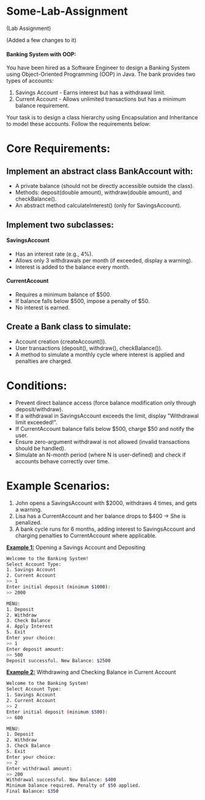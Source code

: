 # Some-Lab-Assignment
(Lab Assignment)

(Added a few changes to it)

#### Banking System with OOP:

You have been hired as a Software Engineer to design a Banking System using Object-Oriented Programming (OOP) in Java. The bank provides two types of accounts:
1.	Savings Account - Earns interest but has a withdrawal limit.
2.	Current Account - Allows unlimited transactions but has a minimum balance requirement.

Your task is to design a class hierarchy using Encapsulation and Inheritance to model these accounts. Follow the requirements below:

# Core Requirements:
## Implement an abstract class BankAccount with:
- A private balance (should not be directly accessible outside the class).
-	Methods: deposit(double amount), withdraw(double amount), and checkBalance().
-	An abstract method calculateInterest() (only for SavingsAccount).

## Implement two subclasses:

#### SavingsAccount
- Has an interest rate (e.g., 4%).
- Allows only 3 withdrawals per month (if exceeded, display a warning).
- Interest is added to the balance every month.

#### CurrentAccount
- Requires a minimum balance of $500.
- If balance falls below $500, impose a penalty of $50.
- No interest is earned.

## Create a Bank class to simulate:
- Account creation (createAccount()).
- User transactions (deposit(), withdraw(), checkBalance()).
-	A method to simulate a monthly cycle where interest is applied and penalties are charged.

# Conditions:
- Prevent direct balance access (force balance modification only through deposit/withdraw).
- If a withdrawal in SavingsAccount exceeds the limit, display "Withdrawal limit exceeded!".
-	If CurrentAccount balance falls below $500, charge $50 and notify the user.
-	Ensure zero-argument withdrawal is not allowed (invalid transactions should be handled).
- Simulate an N-month period (where N is user-defined) and check if accounts behave correctly over time.

# Example Scenarios:
1.	John opens a SavingsAccount with $2000, withdraws 4 times, and gets a warning.
2.	Lisa has a CurrentAccount and her balance drops to $400 → She is penalized.
3.	A bank cycle runs for 6 months, adding interest to SavingsAccount and charging penalties to CurrentAccount where applicable.

<ins>**Example 1:**</ins> Opening a Savings Account and Depositing
```bash
Welcome to the Banking System!
Select Account Type: 
1. Savings Account 
2. Current Account
>> 1
Enter initial deposit (minimum $1000): 
>> 2000

MENU:
1. Deposit
2. Withdraw
3. Check Balance
4. Apply Interest
5. Exit
Enter your choice: 
>> 1
Enter deposit amount: 
>> 500
Deposit successful. New Balance: $2500
```
<ins>**Example 2:**</ins> Withdrawing and Checking Balance in Current Account
```bash
Welcome to the Banking System!
Select Account Type: 
1. Savings Account 
2. Current Account
>> 2
Enter initial deposit (minimum $500): 
>> 600

MENU:
1. Deposit
2. Withdraw
3. Check Balance
5. Exit
Enter your choice: 
>> 2
Enter withdrawal amount: 
>> 200
Withdrawal successful. New Balance: $400
Minimum balance required. Penalty of $50 applied.
Final Balance: $350
```
